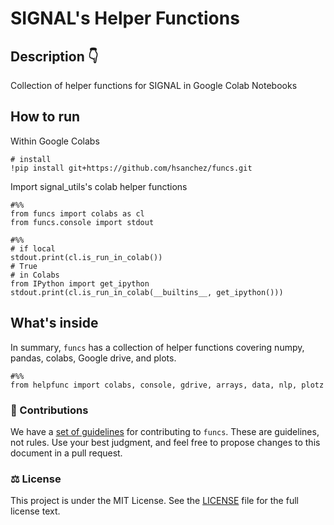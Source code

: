 # SIGNAL's Helper Functions

## Description 👇

Collection of helper functions for SIGNAL in Google Colab Notebooks

## How to run

Within Google Colabs

```shell
# install
!pip install git+https://github.com/hsanchez/funcs.git
```

Import signal_utils's colab helper functions

```shell
#%%
from funcs import colabs as cl
from funcs.console import stdout

#%%
# if local
stdout.print(cl.is_run_in_colab())
# True
# in Colabs
from IPython import get_ipython
stdout.print(cl.is_run_in_colab(__builtins__, get_ipython()))
```

## What's inside

In summary, `funcs` has a collection of helper functions
covering numpy, pandas, colabs, Google drive, and plots.

```shell
#%%
from helpfunc import colabs, console, gdrive, arrays, data, nlp, plotz
```

### 🤝 Contributions

We have a [set of guidelines](CONTRIBUTING.md) for contributing to `funcs`.  These are guidelines, not rules. Use your best judgment, and feel free
to propose  changes to this document in a pull request.

### ⚖️ License

This project is under the MIT License. See the [LICENSE](https://github.com/hsanchez/funcs/blob/main/LICENSE) file for the full license text.
